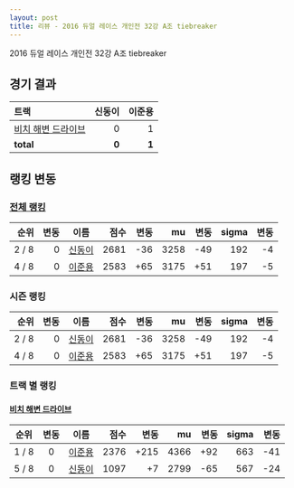 ```yaml
---
layout: post
title: 리뷰 - 2016 듀얼 레이스 개인전 32강 A조 tiebreaker
---
```


2016 듀얼 레이스 개인전 32강 A조 tiebreaker


## 경기 결과

| 트랙 | 신동이 | 이준용 |
|:---|---:|---:|
| [비치 해변 드라이브](../haebyun) | 0 | 1 |
| __total__ | __0__ | __1__ |


## 랭킹 변동


### [전체 랭킹](../singles-full)

| 순위 | 변동 | 이름 | 점수 | 변동 | mu | 변동 | sigma | 변동 |
|---:|---:|:---:|---:|---:|---:|---:|---:|---:|
| 2 / 8 | 0 | [신동이](../shindongi) | 2681 | -36 | 3258 | -49 | 192 | -4 |
| 4 / 8 | 0 | [이준용](../ijunyong) | 2583 | +65 | 3175 | +51 | 197 | -5 |

### 시즌 랭킹

| 순위 | 변동 | 이름 | 점수 | 변동 | mu | 변동 | sigma | 변동 |
|---:|---:|:---:|---:|---:|---:|---:|---:|---:|
| 2 / 8 | 0 | [신동이](../shindongi) | 2681 | -36 | 3258 | -49 | 192 | -4 |
| 4 / 8 | 0 | [이준용](../ijunyong) | 2583 | +65 | 3175 | +51 | 197 | -5 |

### 트랙 별 랭킹


#### [비치 해변 드라이브](../haebyun)

| 순위 | 변동 | 이름 | 점수 | 변동 | mu | 변동 | sigma | 변동 |
|:---:|:---:|:---:|---:|---:|---:|---:|---:|---:|
| 1 / 8 | 0 | [이준용](../ijunyong) | 2376 | +215 | 4366 | +92 | 663 | -41 |
| 5 / 8 | 0 | [신동이](../shindongi) | 1097 | +7 | 2799 | -65 | 567 | -24 |

